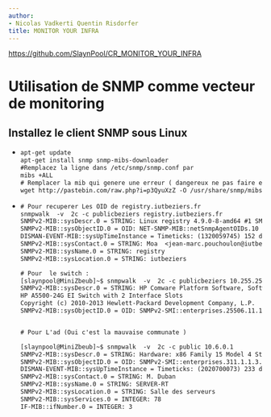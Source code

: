 ```yaml
---
author:
- Nicolas Vadkerti Quentin Risdorfer
title: MONITOR YOUR INFRA
---
```


<https://github.com/SlaynPool/CR_MONITOR_YOUR_INFRA>

Utilisation de SNMP comme vecteur de monitoring
===============================================

Installez le client SNMP sous Linux
-----------------------------------

-   ``` {#commande/1.txt .default caption="Installation d'un Client" label="commande/1.txt" style="Style1"}
    apt-get update
    apt-get install snmp snmp-mibs-downloader
    #Remplacez la ligne dans /etc/snmp/snmp.conf par
    mibs +ALL
    # Remplacer la mib qui genere une erreur ( dangereux ne pas faire en prod) :
    wget http://pastebin.com/raw.php?i=p3QyuXzZ -O /usr/share/snmp/mibs/ietf/SNMPv2-PDU
    ```

<!-- -->

-   ``` {#commande/2.txt .default caption="Test d'interogation" label="commande/2.txt" style="Style1"}
    # Pour recuperer Les OID de registry.iutbeziers.fr
    snmpwalk  -v  2c -c publicbeziers registry.iutbeziers.fr 
    SNMPv2-MIB::sysDescr.0 = STRING: Linux registry 4.9.0-8-amd64 #1 SMP Debian 4.9.130-2 (2018-10-27) x86_64
    SNMPv2-MIB::sysObjectID.0 = OID: NET-SNMP-MIB::netSnmpAgentOIDs.10
    DISMAN-EVENT-MIB::sysUpTimeInstance = Timeticks: (1320059745) 152 days, 18:49:57.45
    SNMPv2-MIB::sysContact.0 = STRING: Moa  <jean-marc.pouchoulon@iutbeziers.fr>
    SNMPv2-MIB::sysName.0 = STRING: registry
    SNMPv2-MIB::sysLocation.0 = STRING: iutbeziers

    # Pour  le switch :
    [slaynpool@MiniZbeub]~$ snmpwalk  -v  2c -c publicbeziers 10.255.255.253
    SNMPv2-MIB::sysDescr.0 = STRING: HP Comware Platform Software, Software Version 5.20.99 Release 2220P09
    HP A5500-24G EI Switch with 2 Interface Slots
    Copyright (c) 2010-2013 Hewlett-Packard Development Company, L.P.
    SNMPv2-MIB::sysObjectID.0 = OID: SNMPv2-SMI::enterprises.25506.11.1.24


    # Pour L'ad (Oui c'est la mauvaise communate )

    [slaynpool@MiniZbeub]~$ snmpwalk  -v  2c -c public 10.6.0.1
    SNMPv2-MIB::sysDescr.0 = STRING: Hardware: x86 Family 15 Model 4 Stepping 3 AT/AT COMPATIBLE - Software: Windows Version 5.2 (Build 3790 Multiprocessor Free)
    SNMPv2-MIB::sysObjectID.0 = OID: SNMPv2-SMI::enterprises.311.1.1.3.1.3
    DISMAN-EVENT-MIB::sysUpTimeInstance = Timeticks: (2020700073) 233 days, 21:03:20.73
    SNMPv2-MIB::sysContact.0 = STRING: M. Duban
    SNMPv2-MIB::sysName.0 = STRING: SERVER-RT
    SNMPv2-MIB::sysLocation.0 = STRING: Salle des serveurs
    SNMPv2-MIB::sysServices.0 = INTEGER: 78
    IF-MIB::ifNumber.0 = INTEGER: 3
    ```

